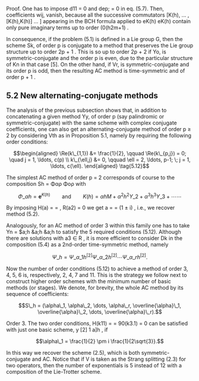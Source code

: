 Proof. One has to impose d11 = 0 and dep; = 0 in eq. (5.7). Then, coefficients wij, vanish, because all the successive commutators [K(h), ... , [K(h),K(h)] ... ] appearing in the BCH formula applied to eK(h) eK(h) contain only pure imaginary terms up to order (0(h2m+1) .

In consequence, if the problem (5.1) is defined in a Lie group G, then the scheme Sk, of order p is conjugate to a method that preserves the Lie group structure up to order 2p + 1 . This is so up to order 2p + 2 if Yo, is symmetric-conjugate and the order p is even, due to the particular structure of Kn in that case [5]. On the other hand, if Vr, is symmetric-conjugate and its order p is odd, then the resulting AC method is time-symmetric and of order p + 1 .

## 5.2 New alternating-conjugate methods

The analysis of the previous subsection shows that, in addition to concatenating a given method Yy, of order p (say palindromic or symmetric-conjugate) with the same scheme with complex conjugate coefficients, one can also get an alternating-conjugate method of order p ≥ 2 by considering Vth as in Proposition 5.1, namely by requiring the following order conditions:

$$\begin{aligned} \Re(k\_{1,1}) &= \frac{1}{2}, \qquad \Re(k\_{p,j}) = 0; \quad j = 1, \ldots, c(p) \\ k\_{\ell,j} &= 0, \qquad \ell = 2, \ldots, p-1; \; j = 1, \ldots, c(\ell). \end{aligned} \tag{5.12}$$

The simplest AC method of order p = 2 corresponds of course to the composition Sh = Φαρ Φορ with

$$\Phi\_{\alpha h} = \mathbf{e}^{K(h)} \qquad \text{and} \qquad K(h) = \alpha hM + \alpha^2 h^2 Y\_2 + \alpha^3 h^3 Y\_3 + \dotsb \dotsb$$

By imposing H(a) = = , R(a2) = 0 we get a = = (1 ± i) , i.e., we recover method (5.2).

Analogously, for an AC method of order 3 within this family one has to take Yn = \$a;h &a;h &a;h to satisfy the 5 required conditions (5.12). Although there are solutions with a3 ∈ R , it is more efficient to consider Dk in the composition (5.4) as a 2nd-order time-symmetric method, namely

$$
\Psi\_h = \Psi\_{\alpha\_1 h}^{[2]} \Psi\_{\alpha\_2 h}^{[2]} \cdots \Psi\_{\alpha\_r h}^{[2]}.\tag{5.13}
$$

Now the number of order conditions (5.12) to achieve a method of order 3, 4, 5, 6 is, respectively, 2, 4, 7 and 11. This is the strategy we follow next to construct higher order schemes with the minimum number of basic methods (or stages). We denote, for brevity, the whole AC method by its sequence of coefficients:

$$S\_h = (\alpha\_1, \alpha\_2, \dots, \alpha\_r, \overline{\alpha}\_1, \overline{\alpha}\_2, \dots, \overline{\alpha}\_r).$$

Order 3. The two order conditions, H(k11) = = 90(k3.1) = 0 can be satisfied with just one basic scheme, y [2]
1 a]h , if

$$\alpha\_1 = \frac{1}{2} \pm i \frac{1}{2\sqrt{3}}.$$

In this way we recover the scheme (2.5), which is both symmetric-conjugate and AC. Notice that if V is taken as the Strang splitting (2.3) for two operators, then the number of exponentials is 5 instead of 12 with a composition of the Lie-Trotter scheme.